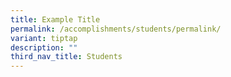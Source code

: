 ```yaml
---
title: Example Title
permalink: /accomplishments/students/permalink/
variant: tiptap
description: ""
third_nav_title: Students
---
```

